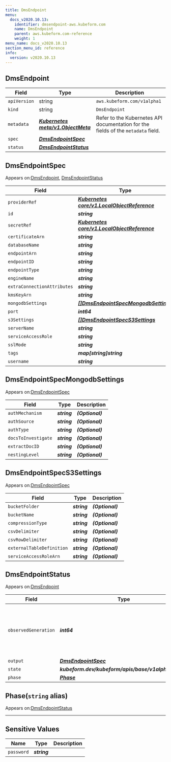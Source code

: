 ```yaml
---
title: DmsEndpoint
menu:
  docs_v2020.10.13:
    identifier: dmsendpoint-aws.kubeform.com
    name: DmsEndpoint
    parent: aws.kubeform.com-reference
    weight: 1
menu_name: docs_v2020.10.13
section_menu_id: reference
info:
  version: v2020.10.13
---
```


## DmsEndpoint
| Field | Type | Description |
| ------ | ----- | ----------- |
| `apiVersion` | string | `aws.kubeform.com/v1alpha1` |
|    `kind` | string | `DmsEndpoint` |
| `metadata` | ***[Kubernetes meta/v1.ObjectMeta](https://kubernetes.io/docs/reference/generated/kubernetes-api/v1.13/#objectmeta-v1-meta)***|Refer to the Kubernetes API documentation for the fields of the `metadata` field.|
| `spec` | ***[DmsEndpointSpec](#dmsendpointspec)***||
| `status` | ***[DmsEndpointStatus](#dmsendpointstatus)***||
## DmsEndpointSpec

Appears on:[DmsEndpoint](#dmsendpoint), [DmsEndpointStatus](#dmsendpointstatus)

| Field | Type | Description |
| ------ | ----- | ----------- |
| `providerRef` | ***[Kubernetes core/v1.LocalObjectReference](https://kubernetes.io/docs/reference/generated/kubernetes-api/v1.13/#localobjectreference-v1-core)***||
| `id` | ***string***||
| `secretRef` | ***[Kubernetes core/v1.LocalObjectReference](https://kubernetes.io/docs/reference/generated/kubernetes-api/v1.13/#localobjectreference-v1-core)***||
| `certificateArn` | ***string***| ***(Optional)*** |
| `databaseName` | ***string***| ***(Optional)*** |
| `endpointArn` | ***string***| ***(Optional)*** |
| `endpointID` | ***string***||
| `endpointType` | ***string***||
| `engineName` | ***string***||
| `extraConnectionAttributes` | ***string***| ***(Optional)*** |
| `kmsKeyArn` | ***string***| ***(Optional)*** |
| `mongodbSettings` | ***[[]DmsEndpointSpecMongodbSettings](#dmsendpointspecmongodbsettings)***| ***(Optional)*** |
| `port` | ***int64***| ***(Optional)*** |
| `s3Settings` | ***[[]DmsEndpointSpecS3Settings](#dmsendpointspecs3settings)***| ***(Optional)*** |
| `serverName` | ***string***| ***(Optional)*** |
| `serviceAccessRole` | ***string***| ***(Optional)*** |
| `sslMode` | ***string***| ***(Optional)*** |
| `tags` | ***map[string]string***| ***(Optional)*** |
| `username` | ***string***| ***(Optional)*** |
## DmsEndpointSpecMongodbSettings

Appears on:[DmsEndpointSpec](#dmsendpointspec)

| Field | Type | Description |
| ------ | ----- | ----------- |
| `authMechanism` | ***string***| ***(Optional)*** |
| `authSource` | ***string***| ***(Optional)*** |
| `authType` | ***string***| ***(Optional)*** |
| `docsToInvestigate` | ***string***| ***(Optional)*** |
| `extractDocID` | ***string***| ***(Optional)*** |
| `nestingLevel` | ***string***| ***(Optional)*** |
## DmsEndpointSpecS3Settings

Appears on:[DmsEndpointSpec](#dmsendpointspec)

| Field | Type | Description |
| ------ | ----- | ----------- |
| `bucketFolder` | ***string***| ***(Optional)*** |
| `bucketName` | ***string***| ***(Optional)*** |
| `compressionType` | ***string***| ***(Optional)*** |
| `csvDelimiter` | ***string***| ***(Optional)*** |
| `csvRowDelimiter` | ***string***| ***(Optional)*** |
| `externalTableDefinition` | ***string***| ***(Optional)*** |
| `serviceAccessRoleArn` | ***string***| ***(Optional)*** |
## DmsEndpointStatus

Appears on:[DmsEndpoint](#dmsendpoint)

| Field | Type | Description |
| ------ | ----- | ----------- |
| `observedGeneration` | ***int64***| ***(Optional)*** Resource generation, which is updated on mutation by the API Server.|
| `output` | ***[DmsEndpointSpec](#dmsendpointspec)***| ***(Optional)*** |
| `state` | ***kubeform.dev/kubeform/apis/base/v1alpha1.State***| ***(Optional)*** |
| `phase` | ***[Phase](#phase)***| ***(Optional)*** |
## Phase(`string` alias)

Appears on:[DmsEndpointStatus](#dmsendpointstatus)

---
## Sensitive Values
| Name | Type | Description |
|------|------|-------------|
| `password` | ***string*** ||
